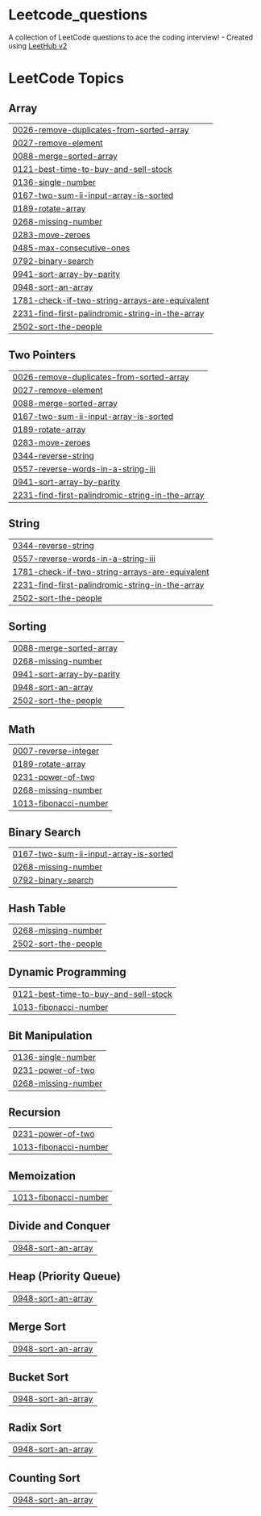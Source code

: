 # Leetcode_questions
A collection of LeetCode questions to ace the coding interview! - Created using [LeetHub v2](https://github.com/arunbhardwaj/LeetHub-2.0)

<!---LeetCode Topics Start-->
# LeetCode Topics
## Array
|  |
| ------- |
| [0026-remove-duplicates-from-sorted-array](https://github.com/Amitrawat12/Leetcode_questions/tree/master/0026-remove-duplicates-from-sorted-array) |
| [0027-remove-element](https://github.com/Amitrawat12/Leetcode_questions/tree/master/0027-remove-element) |
| [0088-merge-sorted-array](https://github.com/Amitrawat12/Leetcode_questions/tree/master/0088-merge-sorted-array) |
| [0121-best-time-to-buy-and-sell-stock](https://github.com/Amitrawat12/Leetcode_questions/tree/master/0121-best-time-to-buy-and-sell-stock) |
| [0136-single-number](https://github.com/Amitrawat12/Leetcode_questions/tree/master/0136-single-number) |
| [0167-two-sum-ii-input-array-is-sorted](https://github.com/Amitrawat12/Leetcode_questions/tree/master/0167-two-sum-ii-input-array-is-sorted) |
| [0189-rotate-array](https://github.com/Amitrawat12/Leetcode_questions/tree/master/0189-rotate-array) |
| [0268-missing-number](https://github.com/Amitrawat12/Leetcode_questions/tree/master/0268-missing-number) |
| [0283-move-zeroes](https://github.com/Amitrawat12/Leetcode_questions/tree/master/0283-move-zeroes) |
| [0485-max-consecutive-ones](https://github.com/Amitrawat12/Leetcode_questions/tree/master/0485-max-consecutive-ones) |
| [0792-binary-search](https://github.com/Amitrawat12/Leetcode_questions/tree/master/0792-binary-search) |
| [0941-sort-array-by-parity](https://github.com/Amitrawat12/Leetcode_questions/tree/master/0941-sort-array-by-parity) |
| [0948-sort-an-array](https://github.com/Amitrawat12/Leetcode_questions/tree/master/0948-sort-an-array) |
| [1781-check-if-two-string-arrays-are-equivalent](https://github.com/Amitrawat12/Leetcode_questions/tree/master/1781-check-if-two-string-arrays-are-equivalent) |
| [2231-find-first-palindromic-string-in-the-array](https://github.com/Amitrawat12/Leetcode_questions/tree/master/2231-find-first-palindromic-string-in-the-array) |
| [2502-sort-the-people](https://github.com/Amitrawat12/Leetcode_questions/tree/master/2502-sort-the-people) |
## Two Pointers
|  |
| ------- |
| [0026-remove-duplicates-from-sorted-array](https://github.com/Amitrawat12/Leetcode_questions/tree/master/0026-remove-duplicates-from-sorted-array) |
| [0027-remove-element](https://github.com/Amitrawat12/Leetcode_questions/tree/master/0027-remove-element) |
| [0088-merge-sorted-array](https://github.com/Amitrawat12/Leetcode_questions/tree/master/0088-merge-sorted-array) |
| [0167-two-sum-ii-input-array-is-sorted](https://github.com/Amitrawat12/Leetcode_questions/tree/master/0167-two-sum-ii-input-array-is-sorted) |
| [0189-rotate-array](https://github.com/Amitrawat12/Leetcode_questions/tree/master/0189-rotate-array) |
| [0283-move-zeroes](https://github.com/Amitrawat12/Leetcode_questions/tree/master/0283-move-zeroes) |
| [0344-reverse-string](https://github.com/Amitrawat12/Leetcode_questions/tree/master/0344-reverse-string) |
| [0557-reverse-words-in-a-string-iii](https://github.com/Amitrawat12/Leetcode_questions/tree/master/0557-reverse-words-in-a-string-iii) |
| [0941-sort-array-by-parity](https://github.com/Amitrawat12/Leetcode_questions/tree/master/0941-sort-array-by-parity) |
| [2231-find-first-palindromic-string-in-the-array](https://github.com/Amitrawat12/Leetcode_questions/tree/master/2231-find-first-palindromic-string-in-the-array) |
## String
|  |
| ------- |
| [0344-reverse-string](https://github.com/Amitrawat12/Leetcode_questions/tree/master/0344-reverse-string) |
| [0557-reverse-words-in-a-string-iii](https://github.com/Amitrawat12/Leetcode_questions/tree/master/0557-reverse-words-in-a-string-iii) |
| [1781-check-if-two-string-arrays-are-equivalent](https://github.com/Amitrawat12/Leetcode_questions/tree/master/1781-check-if-two-string-arrays-are-equivalent) |
| [2231-find-first-palindromic-string-in-the-array](https://github.com/Amitrawat12/Leetcode_questions/tree/master/2231-find-first-palindromic-string-in-the-array) |
| [2502-sort-the-people](https://github.com/Amitrawat12/Leetcode_questions/tree/master/2502-sort-the-people) |
## Sorting
|  |
| ------- |
| [0088-merge-sorted-array](https://github.com/Amitrawat12/Leetcode_questions/tree/master/0088-merge-sorted-array) |
| [0268-missing-number](https://github.com/Amitrawat12/Leetcode_questions/tree/master/0268-missing-number) |
| [0941-sort-array-by-parity](https://github.com/Amitrawat12/Leetcode_questions/tree/master/0941-sort-array-by-parity) |
| [0948-sort-an-array](https://github.com/Amitrawat12/Leetcode_questions/tree/master/0948-sort-an-array) |
| [2502-sort-the-people](https://github.com/Amitrawat12/Leetcode_questions/tree/master/2502-sort-the-people) |
## Math
|  |
| ------- |
| [0007-reverse-integer](https://github.com/Amitrawat12/Leetcode_questions/tree/master/0007-reverse-integer) |
| [0189-rotate-array](https://github.com/Amitrawat12/Leetcode_questions/tree/master/0189-rotate-array) |
| [0231-power-of-two](https://github.com/Amitrawat12/Leetcode_questions/tree/master/0231-power-of-two) |
| [0268-missing-number](https://github.com/Amitrawat12/Leetcode_questions/tree/master/0268-missing-number) |
| [1013-fibonacci-number](https://github.com/Amitrawat12/Leetcode_questions/tree/master/1013-fibonacci-number) |
## Binary Search
|  |
| ------- |
| [0167-two-sum-ii-input-array-is-sorted](https://github.com/Amitrawat12/Leetcode_questions/tree/master/0167-two-sum-ii-input-array-is-sorted) |
| [0268-missing-number](https://github.com/Amitrawat12/Leetcode_questions/tree/master/0268-missing-number) |
| [0792-binary-search](https://github.com/Amitrawat12/Leetcode_questions/tree/master/0792-binary-search) |
## Hash Table
|  |
| ------- |
| [0268-missing-number](https://github.com/Amitrawat12/Leetcode_questions/tree/master/0268-missing-number) |
| [2502-sort-the-people](https://github.com/Amitrawat12/Leetcode_questions/tree/master/2502-sort-the-people) |
## Dynamic Programming
|  |
| ------- |
| [0121-best-time-to-buy-and-sell-stock](https://github.com/Amitrawat12/Leetcode_questions/tree/master/0121-best-time-to-buy-and-sell-stock) |
| [1013-fibonacci-number](https://github.com/Amitrawat12/Leetcode_questions/tree/master/1013-fibonacci-number) |
## Bit Manipulation
|  |
| ------- |
| [0136-single-number](https://github.com/Amitrawat12/Leetcode_questions/tree/master/0136-single-number) |
| [0231-power-of-two](https://github.com/Amitrawat12/Leetcode_questions/tree/master/0231-power-of-two) |
| [0268-missing-number](https://github.com/Amitrawat12/Leetcode_questions/tree/master/0268-missing-number) |
## Recursion
|  |
| ------- |
| [0231-power-of-two](https://github.com/Amitrawat12/Leetcode_questions/tree/master/0231-power-of-two) |
| [1013-fibonacci-number](https://github.com/Amitrawat12/Leetcode_questions/tree/master/1013-fibonacci-number) |
## Memoization
|  |
| ------- |
| [1013-fibonacci-number](https://github.com/Amitrawat12/Leetcode_questions/tree/master/1013-fibonacci-number) |
## Divide and Conquer
|  |
| ------- |
| [0948-sort-an-array](https://github.com/Amitrawat12/Leetcode_questions/tree/master/0948-sort-an-array) |
## Heap (Priority Queue)
|  |
| ------- |
| [0948-sort-an-array](https://github.com/Amitrawat12/Leetcode_questions/tree/master/0948-sort-an-array) |
## Merge Sort
|  |
| ------- |
| [0948-sort-an-array](https://github.com/Amitrawat12/Leetcode_questions/tree/master/0948-sort-an-array) |
## Bucket Sort
|  |
| ------- |
| [0948-sort-an-array](https://github.com/Amitrawat12/Leetcode_questions/tree/master/0948-sort-an-array) |
## Radix Sort
|  |
| ------- |
| [0948-sort-an-array](https://github.com/Amitrawat12/Leetcode_questions/tree/master/0948-sort-an-array) |
## Counting Sort
|  |
| ------- |
| [0948-sort-an-array](https://github.com/Amitrawat12/Leetcode_questions/tree/master/0948-sort-an-array) |
<!---LeetCode Topics End-->